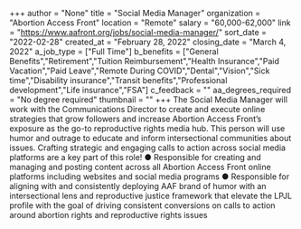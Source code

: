 +++
author = "None"
title = "Social Media Manager"
organization = "Abortion Access Front"
location = "Remote"
salary = "60,000-62,000"
link = "https://www.aafront.org/jobs/social-media-manager/"
sort_date = "2022-02-28"
created_at = "February 28, 2022"
closing_date = "March 4, 2022"
a_job_type = ["Full Time"]
b_benefits = ["General Benefits","Retirement","Tuition Reimbursement","Health Insurance","Paid Vacation","Paid Leave","Remote During COVID","Dental","Vision","Sick time","Disability insurance","Transit benefits","Professional development","Life insurance","FSA"]
c_feedback = ""
aa_degrees_required = "No degree required"
thumbnail = ""
+++
The Social Media Manager will work with the Communications Director to create and execute online strategies that grow followers and increase Abortion Access Front’s exposure as the go-to reproductive rights media hub. This person will use humor and outrage to educate and inform intersectional communities about issues. Crafting strategic and engaging calls to action across social media platforms are a key part of this role!
●	Responsible for creating and managing and  posting content across all Abortion Access Front online platforms including websites and social media programs
●	Responsible for aligning with and consistently deploying AAF brand of humor with an intersectional lens and reproductive justice framework that elevate the LPJL profile with the goal of driving consistent conversions on calls to action around abortion rights and reproductive rights issues
